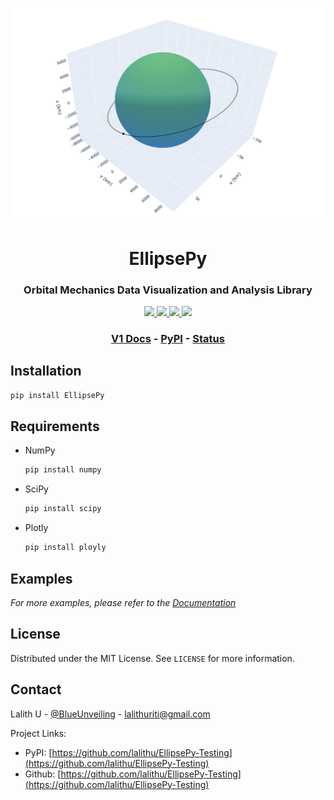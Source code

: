<!-- EllipsePy | Lalith Uriti 2021 -->

<p align="center"><img src="images/orbit.png"></p>

<h1 align="center">EllipsePy</h1>

<h3 align="center">
Orbital Mechanics Data Visualization and Analysis Library
</h3>

<p align="center">

<a href="https://github.com/r-spacex/SpaceX-API/releases">
<img src="https://img.shields.io/github/contributors/lalithu/EllipsePy?style=flat-square">
</a>

<a href="https://en.wikipedia.org/wiki/Representational_state_transfer">
<img src="https://img.shields.io/github/issues/lalithu/EllipsePy?style=flat-square">
</a>

<a href="https://hub.docker.com/r/jakewmeyer/spacex-api/">
<img src="https://img.shields.io/github/v/release/lalithu/EllipsePy?style=flat-square">
</a>

<a href="https://github.com/r-spacex/SpaceX-API/actions?query=workflow%3ATest">
<img src="https://img.shields.io/github/license/lalithu/EllipsePy?style=flat-square">
</a>

</p>

<h3 align="center">

<a href="https://github.com/lalithu/EllipsePy-Testing">V1 Docs</a> - <a href="docs/apps.md">PyPI</a> - <a href="https://github.com/lalithu/EllipsePy-Testing/issues">Status</a>
<br/>

</h3>

## Installation

```sh
pip install EllipsePy
```

## Requirements

- NumPy

  ```sh
  pip install numpy
  ```

- SciPy

  ```sh
  pip install scipy
  ```

- Plotly
  ```sh
  pip install ployly
  ```

## Examples

_For more examples, please refer to the [Documentation](https://github.com/lalithu/EllipsePy-Testing)_

## License

Distributed under the MIT License. See `LICENSE` for more information.

## Contact

Lalith U - [@BlueUnveiling](https://twitter.com/BlueUnveiling) - lalithuriti@gmail.com

Project Links:

- PyPI: [https://github.com/lalithu/EllipsePy-Testing](https://github.com/lalithu/EllipsePy-Testing)
- Github: [https://github.com/lalithu/EllipsePy-Testing](https://github.com/lalithu/EllipsePy-Testing)
